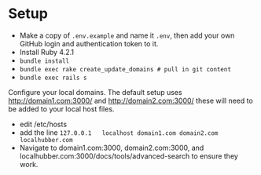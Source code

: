 # Setup

- Make a copy of `.env.example` and name it `.env`, then add your own GitHub login and authentication token to it.
- Install Ruby 4.2.1
- `bundle install`
- `bundle exec rake create_update_domains # pull in git content`
- `bundle exec rails s`

Configure your local domains. The default setup uses http://domain1.com:3000/ and http://domain2.com:3000/ these will need to be added to your local host files.

- edit /etc/hosts
- add the line `127.0.0.1	localhost domain1.com domain2.com localhubber.com`
- Navigate to domain1.com:3000, domain2.com:3000, and localhubber.com:3000/docs/tools/advanced-search to ensure they work.
